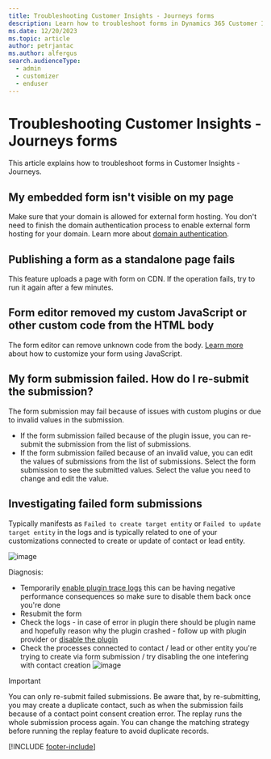 ```yaml
---
title: Troubleshooting Customer Insights - Journeys forms
description: Learn how to troubleshoot forms in Dynamics 365 Customer Insights - Journeys.
ms.date: 12/20/2023
ms.topic: article
author: petrjantac
ms.author: alfergus
search.audienceType: 
  - admin
  - customizer
  - enduser
---
```


# Troubleshooting Customer Insights - Journeys forms

This article explains how to troubleshoot forms in Customer Insights - Journeys.

## My embedded form isn't visible on my page

Make sure that your domain is allowed for external form hosting. You don't need to finish the domain authentication process to enable external form hosting for your domain. Learn more about [domain authentication](domain-authentication.md).

## Publishing a form as a standalone page fails

This feature uploads a page with form on CDN. If the operation fails, try to run it again after a few minutes.

## Form editor removed my custom JavaScript or other custom code from the HTML body

The form editor can remove unknown code from the body. [Learn more](real-time-marketing-manage-forms.md#add-custom-javascript-to-your-form) about how to customize your form using JavaScript.

## My form submission failed. How do I re-submit the submission?

The form submission may fail because of issues with custom plugins or due to invalid values in the submission.

- If the form submission failed because of the plugin issue, you can re-submit the submission from the list of submissions.
- If the form submission failed because of an invalid value, you can edit the values of submissions from the list of submissions. Select the form submission to see the submitted values. Select the value you need to change and edit the value.

## Investigating failed form submissions
Typically manifests as `Failed to create target entity` or `Failed to update target entity` in the logs and is typically related to one of your customizations connected to create or update of contact or lead entity.

![image](https://github.com/MicrosoftDocs/customer-insights/assets/5519592/d1084b39-73ad-4966-9062-a9894e7de294)

Diagnosis:
- Temporarily [enable plugin trace logs](https://learn.microsoft.com/en-us/power-apps/developer/data-platform/logging-tracing#enable-trace-logging) this can be having negative performance consequences so make sure to disable them back once you're done
- Resubmit the form
- Check the logs - in case of error in plugin there should be plugin name and hopefully reason why the plugin crashed - follow up with plugin provider or [disable the plugin](https://community.dynamics.com/blogs/post/?postid=33f947e8-a5f8-4cb2-b2d9-45b444c56060)
- Check the processes connected to contact / lead or other entity you're trying to create via form submission / try disabling the one intefering with contact creation
![image](https://github.com/MicrosoftDocs/customer-insights/assets/5519592/48f48655-f908-4e62-be96-26c7e8cf3c94)




> [!IMPORTANT]
> You can only re-submit failed submissions. Be aware that, by re-submitting, you may create a duplicate contact, such as when the submission fails because of a contact point consent creation error. The replay runs the whole submission process again. You can change the matching strategy before running the replay feature to avoid duplicate records.

[!INCLUDE [footer-include](./includes/footer-banner.md)]
